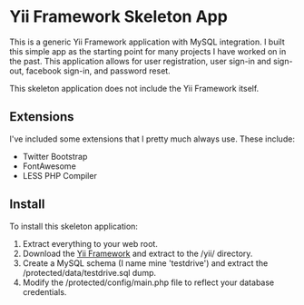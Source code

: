 Yii Framework Skeleton App
======================

This is a generic Yii Framework application with MySQL integration. I built this simple app as the starting point for
many projects I have worked on in the past. This application allows for user registration, user sign-in and sign-out,
facebook sign-in, and password reset.

This skeleton application does not include the Yii Framework itself.

## Extensions

I've included some extensions that I pretty much always use. These include:
* Twitter Bootstrap
* FontAwesome
* LESS PHP Compiler

## Install
To install this skeleton application:

1. Extract everything to your web root.
2. Download the [Yii Framework](https://github.com/yiisoft/yii/tree/master/framework/) and extract to the /yii/ directory.
3. Create a MySQL schema (I name mine 'testdrive') and extract the /protected/data/testdrive.sql dump.
4. Modify the /protected/config/main.php file to reflect your database credentials.
